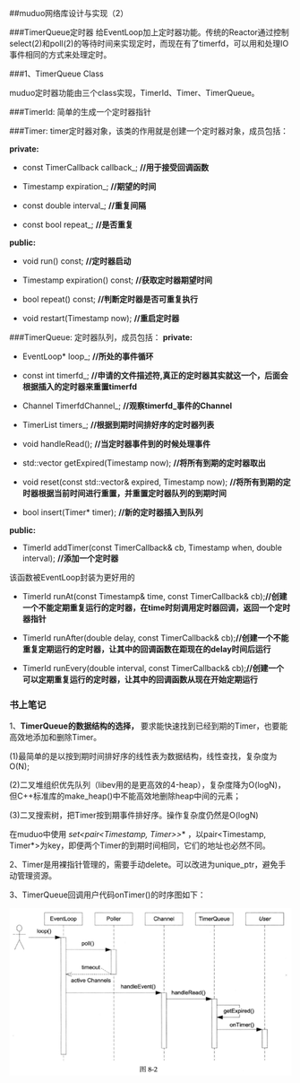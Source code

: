 ##muduo网络库设计与实现（2）

###TimerQueue定时器
给EventLoop加上定时器功能。传统的Reactor通过控制select(2)和poll(2)的等待时间来实现定时，而现在有了timerfd，可以用和处理IO事件相同的方式来处理定时。

###1、TimerQueue Class

muduo定时器功能由三个class实现，TimerId、Timer、TimerQueue。

###TimerId:
简单的生成一个定时器指针

###Timer:
timer定时器对象，该类的作用就是创建一个定时器对象，成员包括：

**private:**

  * const TimerCallback callback_;   **//用于接受回调函数**
  
  * Timestamp expiration_;           **//期望的时间**
  
  * const double interval_;          **//重复间隔**
  
  * const bool repeat_;              **//是否重复**

**public:**

  * void run() const;                **//定时器启动**

  * Timestamp expiration() const;    **//获取定时器期望时间**

  * bool repeat() const;             **//判断定时器是否可重复执行**

  * void restart(Timestamp now);     **//重启定时器**

###TimerQueue:
定时器队列，成员包括：
**private:**

* EventLoop* loop_;        **//所处的事件循环**

* const int timerfd_;      **//申请的文件描述符,真正的定时器其实就这一个，后面会根据插入的定时器来重置timerfd**

* Channel TimerfdChannel_; **//观察timerfd_事件的Channel**

* TimerList timers_;       **//根据到期时间排好序的定时器列表**

* void handleRead();  **//当定时器事件到的时候处理事件**

* std::vector<Entry> getExpired(Timestamp now);  **//将所有到期的定时器取出**
    
* void reset(const std::vector<Entry>& expired, Timestamp now); **//将所有到期的定时器根据当前时间进行重置，并重置定时器队列的到期时间**

* bool insert(Timer* timer);    **//新的定时器插入到队列**

**public:**

* TimerId addTimer(const TimerCallback& cb, Timestamp when, double interval);   **//添加一个定时器**

该函数被EventLoop封装为更好用的

* TimerId runAt(const Timestamp& time, const TimerCallback& cb);**//创建一个不能定期重复运行的定时器，在time时刻调用定时器回调，返回一个定时器指针**

* TimerId runAfter(double delay, const TimerCallback& cb);**//创建一个不能重复定期运行的定时器，让其中的回调函数在距现在的delay时间后运行**

* TimerId runEvery(double interval, const TimerCallback& cb);**//创建一个可以定期重复运行的定时器，让其中的回调函数从现在开始定期运行**

### 书上笔记
1、**TimerQueue的数据结构的选择，** 要求能快速找到已经到期的Timer，也要能高效地添加和删除Timer。

(1)最简单的是以按到期时间排好序的线性表为数据结构，线性查找，复杂度为O(N);

(2)二叉堆组织优先队列（libev用的是更高效的4-heap），复杂度降为O(logN)，但C++标准库的make_heap()中不能高效地删除heap中间的元素；

(3)二叉搜索树，把Timer按到期事件排好序。操作复杂度仍然是O(logN)

在muduo中使用  **set<pair<Timestamp, Timer*>>**  ，以pair<Timestamp, Timer*>为key，即便两个Timer的到期时间相同，它们的地址也必然不同。

2、Timer是用裸指针管理的，需要手动delete。可以改进为unique_ptr，避免手动管理资源。

3、TimerQueue回调用户代码onTimer()的时序图如下：

![时序图](./image/2-1.png)

